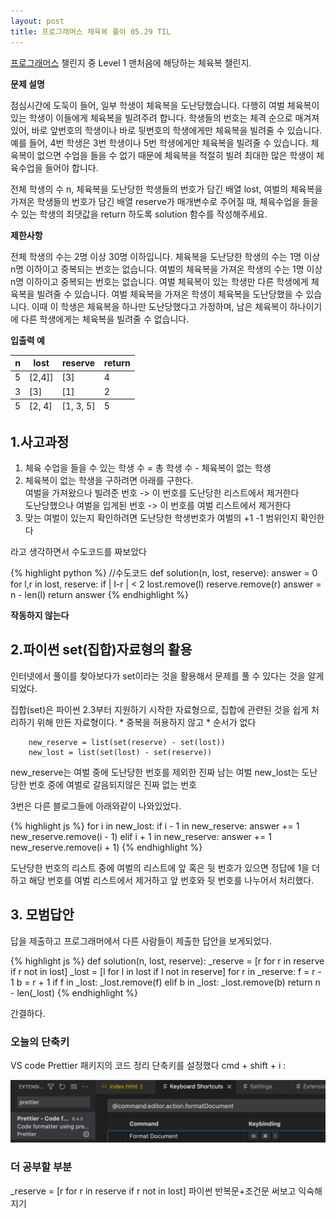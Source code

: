 ```yaml
---
layout: post
title: 프로그래머스 체육복 풀이 05.29 TIL
---
```


<a href="https://programmers.co.kr/learn/challenges">프로그래머스</a> 챌린지 중 Level 1 맨처음에 해당하는 체육복 챌린지.  


**문제 설명**

점심시간에 도둑이 들어, 일부 학생이 체육복을 도난당했습니다. 다행히 여벌 체육복이 있는 학생이 이들에게 체육복을 빌려주려 합니다. 학생들의 번호는 체격 순으로 매겨져 있어, 바로 앞번호의 학생이나 바로 뒷번호의 학생에게만 체육복을 빌려줄 수 있습니다. 예를 들어, 4번 학생은 3번 학생이나 5번 학생에게만 체육복을 빌려줄 수 있습니다. 체육복이 없으면 수업을 들을 수 없기 때문에 체육복을 적절히 빌려 최대한 많은 학생이 체육수업을 들어야 합니다.

전체 학생의 수 n, 체육복을 도난당한 학생들의 번호가 담긴 배열 lost, 여벌의 체육복을 가져온 학생들의 번호가 담긴 배열 reserve가 매개변수로 주어질 때, 체육수업을 들을 수 있는 학생의 최댓값을 return 하도록 solution 함수를 작성해주세요.


**제한사항** 

전체 학생의 수는 2명 이상 30명 이하입니다.
체육복을 도난당한 학생의 수는 1명 이상 n명 이하이고 중복되는 번호는 없습니다.
여벌의 체육복을 가져온 학생의 수는 1명 이상 n명 이하이고 중복되는 번호는 없습니다.
여벌 체육복이 있는 학생만 다른 학생에게 체육복을 빌려줄 수 있습니다.
여벌 체육복을 가져온 학생이 체육복을 도난당했을 수 있습니다. 이때 이 학생은 체육복을 하나만 도난당했다고 가정하며, 남은 체육복이 하나이기에 다른 학생에게는 체육복을 빌려줄 수 없습니다.

**입출력 예**

<table>
  <thead>
    <tr>
      <th>n	</th>
      <th>lost</th>
      <th>reserve</th>
      <th>return</th>
    </tr>
  </thead>
  <tfoot>
    <tr>
      <td>5	</td>
      <td>[2, 4]</td>
      <td>[1, 3, 5]</td>
      <td> 5</td>
    </tr>
  </tfoot>
  <tbody>
    <tr>
      <td>5</td>
      <td>[2,4]]</td>
      <td>[3]</td>
      <td>4</td>
    </tr>
    <tr>
      <td>3</td>
      <td>[3]</td>
      <td>[1]</td>
      <td>2</td>
    </tr>
  </tbody>
</table>


## 1.사고과정

1. 체육 수업을 들을 수 있는 학생 수 = 총 학생 수 - 체육복이 없는 학생
2. 체육복이 없는 학생을 구하려면 아래를 구한다.
    <br>여벌을 가져왔으나 빌려준 번호 -> 이 번호를 도난당한 리스트에서 제거한다
    <br>도난당했으나 여벌을 입게된 번호 -> 이 번호를 여벌 리스트에서 제거한다
3. 맞는 여벌이 있는지 확인하려면 도난당한 학생번호가 여벌의 +1 -1 범위인지 확인한다

라고 생각하면서 수도코드를 짜보았다   

{% highlight python %}
//수도코드
def solution(n, lost, reserve):
     answer = 0    
     for l,r in lost, reserve:
         if | l-r | < 2 
            lost.remove(l)
            reserve.remove(r)
    answer = n - len(l)
    return answer
{% endhighlight %}

<strong>작동하지 않는다</strong>

## 2.파이썬 set(집합)자료형의 활용 

인터넷에서 풀이를 찾아보다가 set이라는 것을 활용해서 문제를 풀 수 있다는 것을 알게되었다.

<div class ="message">
  집합(set)은 파이썬 2.3부터 지원하기 시작한 자료형으로, 집합에 관련된 것을 쉽게 처리하기 위해 만든 자료형이다. 
  * 중복을 허용하지 않고
  * 순서가 없다
</div>

```{.python}
    new_reserve = list(set(reserve) - set(lost))
    new_lost = list(set(lost) - set(reserve))   
```
new_reserve는 여벌 중에 도난당한 번호를 제외한 진짜 남는 여벌
new_lost는 도난당한 번호 중에 여벌로 갈음되지않은 진짜 없는 번호

3번은 다른 블로그들에 아래와같이 나와있었다.

{% highlight js %}
    for i in new_lost: 
        if i - 1 in new_reserve: 
            answer += 1 
            new_reserve.remove(i - 1) 
        elif i + 1 in new_reserve: 
            answer += 1 
            new_reserve.remove(i + 1) 
{% endhighlight %}

도난당한 번호의 리스트 중에 여벌의 리스트에 앞 혹은 뒷 번호가 있으면 정답에 1을 더하고 해당 번호를 여벌 리스트에서 제거하고 앞 번호와 뒷 번호를 나누어서 처리했다.

## 3. 모범답안

답을 제출하고 프로그래머에서 다른 사람들이 제출한 답안을 보게되었다. 

{% highlight js %}
    def solution(n, lost, reserve):
    _reserve = [r for r in reserve if r not in lost]
    _lost = [l for l in lost if l not in reserve]
    for r in _reserve:
        f = r - 1
        b = r + 1
        if f in _lost:
            _lost.remove(f)
        elif b in _lost:
            _lost.remove(b)
    return n - len(_lost)
{% endhighlight %}

간결하다.

### 오늘의 단축키
VS code Prettier 패키지의 코드 정리 단축키를 설정했다
cmd + shift + i : 

<img src = "../public/img/prettier.png">

### 더 공부할 부분

_reserve = [r for r in reserve if r not in lost] 파이썬 반복문+조건문 써보고 익숙해지기 